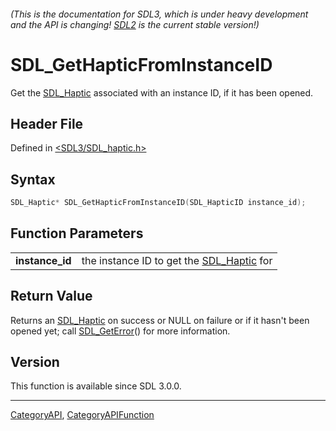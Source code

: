 ###### (This is the documentation for SDL3, which is under heavy development and the API is changing! [SDL2](https://wiki.libsdl.org/SDL2/) is the current stable version!)
# SDL_GetHapticFromInstanceID

Get the [SDL_Haptic](SDL_Haptic) associated with an instance ID, if it has been opened.

## Header File

Defined in [<SDL3/SDL_haptic.h>](https://github.com/libsdl-org/SDL/blob/main/include/SDL3/SDL_haptic.h)

## Syntax

```c
SDL_Haptic* SDL_GetHapticFromInstanceID(SDL_HapticID instance_id);

```

## Function Parameters

|                     |                                                         |
| ------------------- | ------------------------------------------------------- |
| **instance_id**     | the instance ID to get the [SDL_Haptic](SDL_Haptic) for |

## Return Value

Returns an [SDL_Haptic](SDL_Haptic) on success or NULL on failure or if it
hasn't been opened yet; call [SDL_GetError](SDL_GetError)() for more
information.

## Version

This function is available since SDL 3.0.0.

----
[CategoryAPI](CategoryAPI), [CategoryAPIFunction](CategoryAPIFunction)

